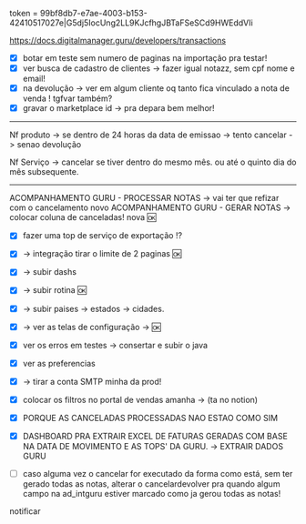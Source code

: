token = 99bf8db7-e7ae-4003-b153-42410517027e|G5dj5IocUng2LL9KJcfhgJBTaFSeSCd9HWEddVIi


https://docs.digitalmanager.guru/developers/transactions

- [x] botar em teste sem numero de paginas na importação pra testar!
- [x] ver busca de cadastro de clientes → fazer igual notazz, sem cpf nome e email!
- [x] na devolução → ver em algum cliente oq tanto fica vinculado a nota de venda ! tgfvar também?
- [x] gravar o marketplace id → pra depara bem melhor!

---

Nf produto -> se dentro de 24 horas da data de emissao -> tento cancelar
			-> senao devolução

Nf Serviço -> cancelar se tiver dentro do mesmo mês.  ou até o quinto dia do mês subsequente.


---

ACOMPANHAMENTO GURU - PROCESSAR NOTAS → vai ter que refizar com o cancelamento novo
ACOMPANHAMENTO GURU - GERAR NOTAS → colocar coluna de canceladas! nova 🆗


- [x] fazer uma top de serviço de exportação !?

- [x] → integração tirar o limite de 2 paginas 🆗
- [x] → subir dashs
- [x] → subir rotina 🆗
- [x] → subir paises → estados → cidades.
- [x] → ver as telas de configuração →  🆗
- [x] ver os erros em testes → consertar e subir o java
- [x] ver as preferencias
- [x] → tirar a conta SMTP minha da prod!
- [x] colocar os filtros no portal de vendas amanha → (ta no notion)
- [x] PORQUE AS CANCELADAS PROCESSADAS NAO ESTAO COMO SIM
- [x] DASHBOARD PRA EXTRAIR EXCEL DE FATURAS GERADAS COM BASE NA DATA DE MOVIMENTO E AS TOPS' DA GURU. → EXTRAIR DADOS GURU
- [ ] caso alguma vez o cancelar for executado da forma como está, sem ter gerado todas as notas, alterar o cancelardevolver pra quando algum campo na ad_intguru estiver marcado como ja gerou todas as notas!


notificar